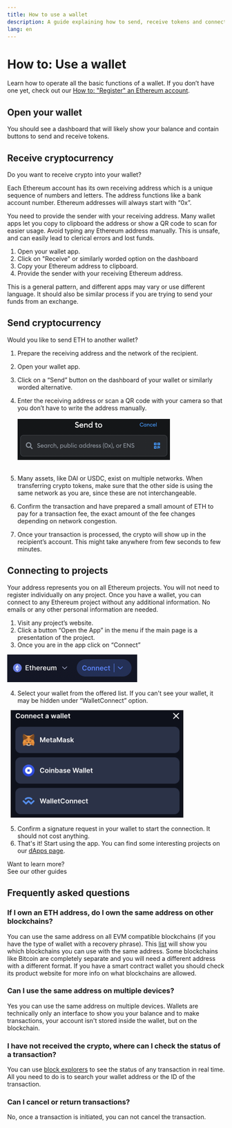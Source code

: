 ```yaml
---
title: How to use a wallet
description: A guide explaining how to send, receive tokens and connect to web3 projects.
lang: en
---
```


# How to: Use a wallet

Learn how to operate all the basic functions of a wallet. If you don’t have one yet, check out our [How to: "Register" an Ethereum account](/guides/how-to-register-an-ethereum-account/).

## Open your wallet

You should see a dashboard that will likely show your balance and contain buttons to send and receive tokens. 

## Receive cryptocurrency

Do you want to receive crypto into your wallet?

Each Ethereum account has its own receiving address which is a unique sequence of numbers and letters. The address functions like a bank account number. Ethereum addresses will always start with “0x”.

You need to provide the sender with your receiving address. Many wallet apps let you copy to clipboard the address or show a QR code to scan for easier usage. Avoid typing any Ethereum address manually. This is unsafe, and can easily lead to clerical errors and lost funds.

1. Open your wallet app.
2. Click on "Receive" or similarly worded option on the dashboard
3. Copy your Ethereum address to clipboard.
4. Provide the sender with your receiving Ethereum address.

This is a general pattern, and different apps may vary or use different language. It should also be similar process if you are trying to send your funds from an exchange. 

## Send cryptocurrency

Would you like to send ETH to another wallet? 

1. Prepare the receiving address and the network of the recipient.
2. Open your wallet app.
3. Click on a “Send” button on the dashboard of your wallet or similarly worded alternative.  
4. Enter the receiving address or scan a QR code with your camera so that you don’t have to write the address manually.
<br/><br/>
![Send field for crypto address](./send.png)
<br/><br/>

5. Many assets, like DAI or USDC, exist on multiple networks. When transferring crypto tokens, make sure that the other side is using the same network as you are, since these are not interchangeable.
6. Confirm the transaction and have prepared a small amount of ETH to pay for a transaction fee, the exact amount of the fee changes depending on network congestion. 
7. Once your transaction is processed, the crypto will show up in the recipient’s account. This might take anywhere from few seconds to few minutes.

## Connecting to projects

Your address represents you on all Ethereum projects. You will not need to register individually on any project. Once you have a wallet, you can connect to any Ethereum project without any additional information. No emails or any other personal information are needed.

1. Visit any project’s website.
2. Click a button “Open the App” in the menu if the main page is a presentation of the project. 
3. Once you are in the app click on “Connect”

![Button allowing user to connect to the website with a wallet](./connect1.png)

4. Select your wallet from the offered list. If you can't see your wallet, it may be hidden under “WalletConnect” option.

&nbsp;
<img src="./connect2.png" width="400" alt="Selecting from a list of wallets to connect with"/>
&nbsp;

5. Confirm a signature request in your wallet to start the connection. It should not cost anything.
6. That's it! Start using the app. You can find some interesting projects on our [dApps page](/dapps/#explore).

<InfoBanner shouldSpaceBetween emoji=":eyes:">
  <div>Want to learn more?</div>
  <ButtonLink to="/guides/">
    See our other guides
  </ButtonLink>
</InfoBanner>

## Frequently asked questions

### If I own an ETH address, do I own the same address on other blockchains?

You can use the same address on all EVM compatible blockchains (if you have the type of wallet with a recovery phrase). This [list](https://chainlist.org/) will show you which blockchains you can use with the same address. Some blockchains like Bitcoin are completely separate and you will need a different address with a different format. If you have a smart contract wallet you should check its product website for more info on what blockchains are allowed.

### Can I use the same address on multiple devices?

Yes you can use the same address on multiple devices. Wallets are technically only an interface to show you your balance and to make transactions, your account isn't stored inside the wallet, but on the blockchain.

### I have not received the crypto, where can I check the status of a transaction?

You can use [block explorers](https://ethereum.org/en/developers/docs/data-and-analytics/block-explorers/) to see the status of any transaction in real time. All you need to do is to search your wallet address or the ID of the transaction.

### Can I cancel or return transactions?

No, once a transaction is initiated, you can not cancel the transaction.
